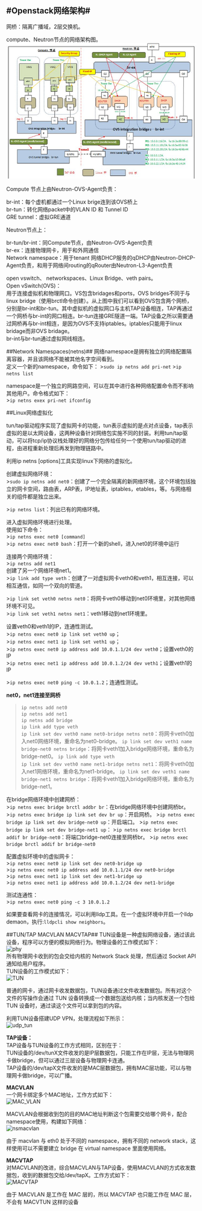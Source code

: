 #Openstack网络架构#
-----------------------------------------
网桥：隔离广播域，2层交换机。  

compute、Neutron节点的网络架构图。  
![netnode](https://github.com/C2python/opentsack-conf/blob/master/openstack/img/1node_net.jpg)  

Compute 节点上由Neutron-OVS-Agent负责：
>
br-int：每个虚机都通过一个Linux brige连到该OVS桥上  
br-tun：转化网络packet中的VLAN ID 和 Tunnel ID  
GRE tunnel：虚拟GRE通道  

Neutron节点上：
>  
br-tun/br-int：同Compute节点，由Neutron-OVS-Agent负责  
br-ex：连接物理网卡，用于和外网通信  
Network namespace：用于tenant 网络DHCP服务的qDHCP由Neutron-DHCP-Agent负责，和用于网络间routing的qRouter由Neutron-L3-Agent负责  

open vswitch、 networkspaces、Linux Bridge、veth pairs。  
Open vSwitch(OVS)：  
用于连接虚拟机和物理网口。VS包含bridages和ports，OVS bridges不同于与linux bridge（使用brctl命令创建）。从上图中我们可以看到OVS包含两个网桥，分别是br-int和br-tun。其中虚拟机的虚拟网口与主机TAP设备相连，TAP再通过一个网桥与br-int的网口相连。br-tun连接GRE隧道一端。TAP设备之所以需要通过网桥再与br-int相连，是因为OVS不支持iptables。iptables只能用于linux bridage而非OVS bridage。  
br-int与br-tun通过虚拟网线相连。

##Network Namespaces(netns)##
网络namespace是拥有独立的网络配置隔离容器，并且该网络不能被其他名字空间看到。  
定义一个新的namespace，命令如下：
\>`sudo ip netns add pri-net`
\>`ip netns list`  

namespace是一个独立的网路空间，可以在其中进行各种网络配置命令而不影响其他用户。命令格式如下：  
\>`ip netns exex pri-net ifconfig`  



##Linux网络虚拟化  
  
tun/tap驱动程序实现了虚拟网卡的功能，tun表示虚拟的是点对点设备，tap表示虚拟的是以太网设备，这两种设备针对网络包实施不同的封装。利用tun/tap驱动，可以将tcp/ip协议栈处理好的网络分包传给任何一个使用tun/tap驱动的进程，由进程重新处理后再发到物理链路中。  

利用ip netns [options]工具实现linux下网络的虚拟化。  

创建虚拟网络环境：  
\>`sudo ip netns add net0`：创建了一个完全隔离的新网络环境，这个环境包括独立的网卡空间，路由表，ARP表，IP地址表，iptables，etables，等。与网络相关的组件都是独立出来。  

\>`ip netns list`：列出已有的网络环境。  

进入虚拟网络环境进行处理。  
使用如下命令：  
\>`ip netns exec net0 [command]`  
\>`ip netns exec net0 bash`：打开一个新的shell，进入net0的环境中运行  

连接两个网络环境：  
\>`ip netns add net1`  
创建了另一个网络环境net1。  
\>`ip link add type veth`：创建了一对虚拟网卡veth0和veth1，相互连接，可以相互通信，如同一个双向的管道。

\>`ip link set veth0 netns net0`：将网卡veth0移动到net0环境里，对其他网络环境不可见。  
\>`ip link set veth1 netns net1`：veth1移动到net1环境里。

设置veth0和veth1的IP，连通性测试。  
\>`ip netns exec net0 ip link set veth0 up`；  
\>`ip netns exec net1 ip link set veth1 up`；  
\>`ip netns exec net0 ip address add 10.0.1.1/24 dev veth0`；设置veth0的IP  
\>`ip netns exec net1 ip address add 10.0.1.2/24 dev veth1`；设置veth1的IP

\>`ip netns exec net0 ping -c 10.0.1.2`；连通性测试。

**net0，net1连接至网桥**  
>
>`ip netns add net0`  
>`ip netns add net1`  
>`ip netns add bridge`  
>`ip link add type veth`  
>`ip link set dev veth0 name net0-bridge netns net0`：将网卡veth0加入net0网络环境，重命名为net0-bridge。
>`ip link set dev veth1 name bridge-net0 netns bridge`：将网卡veth1加入bridge网络环境，重命名为bridge-net0。
>`ip link add type veth`  
>`ip link set dev veth0 name net1-bridge netns net1`：将网卡veth0加入net1网络环境，重命名为net1-bridge。
>`ip link set dev veth1 name bridge-net1 netns bridge`：将网卡veth1加入bridge网络环境，重命名为bridge-net1。

在bridge网络环境中创建网桥：    
\>`ip netns exec bridge brctl addbr br`：在bridge网络环境中创建网桥br。
\>`ip netns exec bridge ip link set dev br up`：开启网桥。
\>`ip netns exec bridge ip link set dev bridge-net0 up`：开启端口。
\>`ip netns exec bridge ip link set dev bridge-net1 up`：
\>`ip netns exec bridge brctl addif br bridge-net0`：将端口bridge-net0连接至网桥br。
\>`ip netns exec bridge brctl addif br bridge-net0`

配置虚拟环境中的虚拟网卡：  
\>`ip netns exec net0 ip link set dev net0-bridge up`  
\>`ip netns exec net0 ip address add 10.0.1.1/24 dev net0-bridge`  
\>`ip netns exec net1 ip link set dev net1-bridge up`  
\>`ip netns exec net1 ip address add 10.0.1.2/24 dev net1-bridge`  

测试连通性：  
\>`ip netns exec net0 ping -c 3 10.0.1.2`  

如果要查看网卡的连接情况，可以利用lldp工具。在一个虚拟环境中开启一个lldp demaon，执行:`lldpcli show neighbors`。  




##TUN/TAP MACVLAN MACVTAP##
TUN设备是一种虚拟网络设备，通过该此设备，程序可以方便的模拟网络行为。物理设备的工作模式如下：  
![phy](/img/phy.png)  
所有物理网卡收到的包会交给内核的 Network Stack 处理，然后通过 Socket API 通知给用户程序。  
TUN设备的工作模式如下：  
![TUN](/img/tun.png)  

普通的网卡，通过网卡收发数据包，TUN设备通过文件收发数据包。所有对这个文件的写操作会通过 TUN 设备转换成一个数据包送给内核；当内核发送一个包给 TUN 设备时，通过读这个文件可以拿到包的内容。  

利用TUN设备搭建UDP VPN，处理流程如下所示：  
![udp_tun](/img/udp_tun.png)  

**TAP设备：**  
TAP设备与TUN设备的工作方式相同，区别在于：  
TUN设备的/dev/tunX文件收发的是IP层数据包，只能工作在IP层，无法与物理网卡做bridge，但可以通过三层设备与物理网卡连通。  
TAP设备的/dev/tapX文件收发的是MAC层数据包，拥有MAC层功能，可以与物理网卡做bridge，可以广播。

**MACVLAN**  
一个网卡绑定多个MAC地址，工作方式如下：  
![MAC_VLAN](/img/macvlan.png)  

MACVLAN会根据收到包的目的MAC地址判断这个包需要交给哪个网卡，配合namespace使用，构建如下网络：  
![nsmacvlan](/img/nsmacvlan.png)  

由于 macvlan 与 eth0 处于不同的 namespace，拥有不同的 network stack，这样使用可以不需要建立 bridge 在 virtual namespace 里面使用网络。  

**MACVTAP**  
对MACVLAN的改进，综合MACVLAN与TAP设备，使用MACVLAN的方式收发数据包，收到的数据包交给/dev/tapX。工作方式如下：  
![MACVTAP](macvtap.png)  

由于 MACVLAN 是工作在 MAC 层的，所以 MACVTAP 也只能工作在 MAC 层，不会有 MACVTUN 这样的设备
